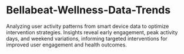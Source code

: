 # Bellabeat-Wellness-Data-Trends
Analyzing user activity patterns from smart device data to optimize intervention strategies. Insights reveal early engagement, peak activity days, and weekend variations, informing targeted interventions for improved user engagement and health outcomes.
